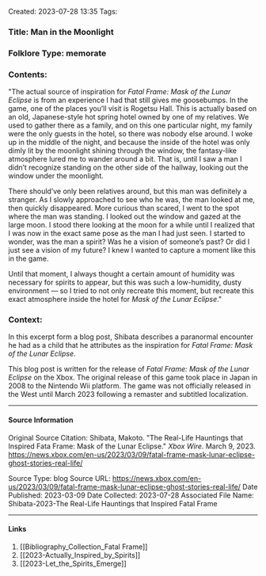Created: 2023-07-28 13:35
Tags: 

### Title:  Man in the Moonlight
### Folklore Type:  memorate

### Contents:
"The actual source of inspiration for _Fatal Frame: Mask of the Lunar Eclipse_ is from an experience I had that still gives me goosebumps. In the game, one of the places you’ll visit is Rogetsu Hall. This is actually based on an old, Japanese-style hot spring hotel owned by one of my relatives. We used to gather there as a family, and on this one particular night, my family were the only guests in the hotel, so there was nobody else around. I woke up in the middle of the night, and because the inside of the hotel was only dimly lit by the moonlight shining through the window, the fantasy-like atmosphere lured me to wander around a bit. That is, until I saw a man I didn’t recognize standing on the other side of the hallway, looking out the window under the moonlight.

There should’ve only been relatives around, but this man was definitely a stranger. As I slowly approached to see who he was, the man looked at me, then quickly disappeared. More curious than scared, I went to the spot where the man was standing. I looked out the window and gazed at the large moon. I stood there looking at the moon for a while until I realized that I was now in the exact same pose as the man I had just seen. I started to wonder, was the man a spirit? Was he a vision of someone’s past? Or did I just see a vision of my future? I knew I wanted to capture a moment like this in the game.

Until that moment, I always thought a certain amount of humidity was necessary for spirits to appear, but this was such a low-humidity, dusty environment — so I tried to not only recreate this moment, but recreate this exact atmosphere inside the hotel for _Mask of the Lunar Eclipse_."

### Context:
In this excerpt form a blog post, Shibata describes a paranormal encounter he had as a child that he attributes as the inspiration for _Fatal Frame: Mask of the Lunar Eclipse_.

This blog post is written for the release of _Fatal Frame: Mask of the Lunar Eclipse_ on the Xbox.  The original release of this game took place in Japan in 2008 to the Nintendo Wii platform.  The game was not officially released in the West until March 2023 following a remaster and subtitled localization. 

----
#### Source Information
Original Source Citation:
	Shibata, Makoto. "The Real-Life Hauntings that Inspired Fata Frame: Mask of the Lunar Eclipse." _Xbox Wire_. March 9, 2023. https://news.xbox.com/en-us/2023/03/09/fatal-frame-mask-lunar-eclipse-ghost-stories-real-life/

Source Type:  blog
Source URL:  https://news.xbox.com/en-us/2023/03/09/fatal-frame-mask-lunar-eclipse-ghost-stories-real-life/
Date Published:  2023-03-09
Date Collected:  2023-07-28
Associated File Name:  Shibata-2023-The Real-Life Hauntings that Inspired Fatal Frame

---
#### Links
1. [[Bibliography_Collection_Fatal Frame]]
2. [[2023-Actually_Inspired_by_Spirits]]
3. [[2023-Let_the_Spirits_Emerge]]
